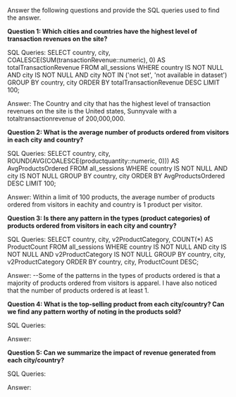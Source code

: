 Answer the following questions and provide the SQL queries used to find the answer.

    
**Question 1: Which cities and countries have the highest level of transaction revenues on the site?**


SQL Queries:
SELECT country, city, COALESCE(SUM(transactionRevenue::numeric), 0) AS totalTransactionRevenue
FROM all_sessions
WHERE country IS NOT NULL
  AND city IS NOT NULL
  AND city NOT IN ('not set', 'not available in dataset')
GROUP BY country, city
ORDER BY totalTransactionRevenue DESC
LIMIT 100;


Answer: The Country and city that has the highest level of transaction revenues on the site is the United states, Sunnyvale with a totaltransactionrevenue of
200,000,000. 


**Question 2: What is the average number of products ordered from visitors in each city and country?**


SQL Queries: 
SELECT country, city, ROUND(AVG(COALESCE(productquantity::numeric, 0))) AS AvgProductsOrdered
FROM all_sessions
WHERE country IS NOT NULL
  AND city IS NOT NULL
GROUP BY country, city
ORDER BY AvgProductsOrdered DESC
LIMIT 100;

Answer: Within a limit of 100 products, the average number of products ordered from visitors in eachity and country is 1 product per visitor. 


**Question 3: Is there any pattern in the types (product categories) of products ordered from visitors in each city and country?**

SQL Queries:
SELECT country, city, v2ProductCategory,
  COUNT(*) AS ProductCount
FROM all_sessions
WHERE country IS NOT NULL
  AND city IS NOT NULL
  AND v2ProductCategory IS NOT NULL
GROUP BY country, city, v2ProductCategory
ORDER BY country, city, ProductCount DESC;

Answer: --Some of the patterns in the types of products ordered is that a majority of products ordered from visitors is apparel. I have also noticed that the number of products ordered is at least 1. 

**Question 4: What is the top-selling product from each city/country? Can we find any pattern worthy of noting in the products sold?**


SQL Queries:



Answer:





**Question 5: Can we summarize the impact of revenue generated from each city/country?**

SQL Queries:



Answer:







